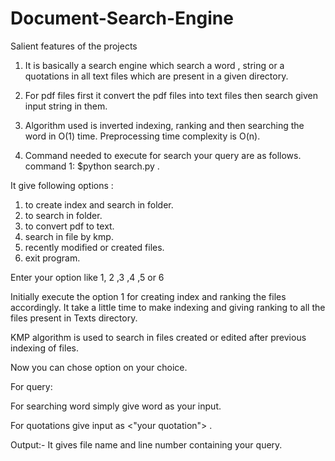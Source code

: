 # Document-Search-Engine


Salient features of the projects
1. It is basically a search engine which search 
 a word , string or a quotations in all text files
 which are present in a given directory.


2. For pdf files first it convert the pdf files into text files then search given input string in them.

3. Algorithm used is inverted indexing, ranking and then searching
the word in O(1) time.
Preprocessing time complexity is O(n).

4. Command needed to execute for search your query are as follows.
  command 1:   $python search.py .
  
It give following options :
1) to create index and search in folder.
2) to search in folder.
3) to convert pdf to text.
4) search in file by kmp.
5) recently modified or created files.
6) exit program.

Enter your option like 1, 2 ,3 ,4 ,5 or 6

Initially execute the option 1 for creating index and ranking the files accordingly.
It take a little time to make indexing and giving ranking to all the files present in Texts directory.

KMP algorithm is used to search in files created or edited after previous indexing of files.

Now you can chose option on your choice.

For query:

For searching word simply give word as your input.

For quotations give input as <"your quotation"> .

Output:-
It gives file name and line number containing your query.
